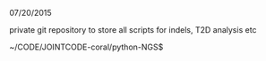 
07/20/2015 

private git repository to store all scripts for indels, T2D analysis etc 

~/CODE/JOINTCODE-coral/python-NGS$

